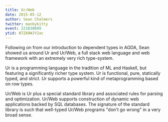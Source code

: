 ```yaml
---
title: Ur/Web
date: 2015-05-12
author: Sean Chalmers
twitter: mankykitty
event: 221830899
ytid: N7ZA9WJY2ac
---
```

Following on from our introduction to dependent types in AGDA, Sean showed us around Ur and Ur/Web, a full stack web language and web framework with an extremely very rich type-system.

Ur is a programming language in the tradition of ML and Haskell, but featuring a significantly richer type system. Ur is functional, pure, statically typed, and strict. Ur supports a powerful kind of metaprogramming based on row types.

Ur/Web is Ur plus a special standard library and associated rules for parsing and optimization. Ur/Web supports construction of dynamic web applications backed by SQL databases. The signature of the standard library is such that well-typed Ur/Web programs "don't go wrong" in a very broad sense.